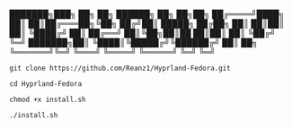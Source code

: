 

███████╗███╗   ██╗     ██╗ ██████╗ ██╗   ██╗██╗
██╔════╝████╗  ██║     ██║██╔═══██╗╚██╗ ██╔╝██║
█████╗  ██╔██╗ ██║     ██║██║   ██║ ╚████╔╝ ██║
██╔══╝  ██║╚██╗██║██   ██║██║   ██║  ╚██╔╝  ╚═╝
███████╗██║ ╚████║╚█████╔╝╚██████╔╝   ██║   ██╗
╚══════╝╚═╝  ╚═══╝ ╚════╝  ╚═════╝    ╚═╝   ╚═╝
                                               
                                                                                                                        



`git clone https://github.com/Reanz1/Hyprland-Fedora.git`

`cd Hyprland-Fedora`

`chmod +x install.sh`

`./install.sh`
